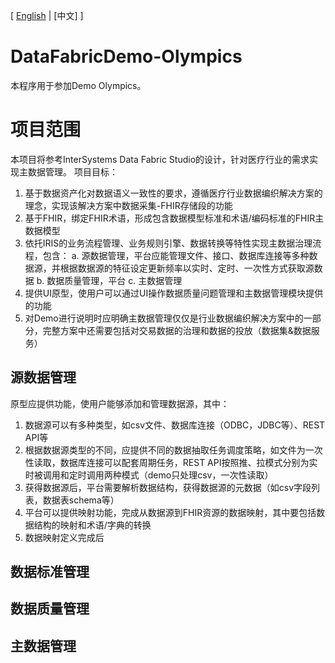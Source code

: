 [  [English](README.md) | [中文] ]  

# DataFabricDemo-Olympics
本程序用于参加Demo Olympics。

# 项目范围
本项目将参考InterSystems Data Fabric Studio的设计，针对医疗行业的需求实现主数据管理。
项目目标：
1. 基于数据资产化对数据语义一致性的要求，遵循医疗行业数据编织解决方案的理念，实现该解决方案中数据采集-FHIR存储段的功能
2. 基于FHIR，绑定FHIR术语，形成包含数据模型标准和术语/编码标准的FHIR主数据模型
3. 依托IRIS的业务流程管理、业务规则引擎、数据转换等特性实现主数据治理流程，包含：
   a. 源数据管理，平台应能管理文件、接口、数据库连接等多种数据源，并根据数据源的特征设定更新频率以实时、定时、一次性方式获取源数据
   b. 数据质量管理，平台 
   c. 主数据管理
4. 提供UI原型，使用户可以通过UI操作数据质量问题管理和主数据管理模块提供的功能
5. 对Demo进行说明时应明确主数据管理仅仅是行业数据编织解决方案中的一部分，完整方案中还需要包括对交易数据的治理和数据的投放（数据集&数据服务）


## 源数据管理
原型应提供功能，使用户能够添加和管理数据源，其中：
1. 数据源可以有多种类型，如csv文件、数据库连接（ODBC，JDBC等）、REST API等  
2. 根据数据源类型的不同，应提供不同的数据抽取任务调度策略，如文件为一次性读取，数据库连接可以配套周期任务，REST API按照推、拉模式分别为实时被调用和定时调用两种模式（demo只处理csv，一次性读取）  
3. 获得数据源后，平台需要解析数据结构，获得数据源的元数据（如csv字段列表，数据表schema等）
4. 平台可以提供映射功能，完成从数据源到FHIR资源的数据映射，其中要包括数据结构的映射和术语/字典的转换
5. 数据映射定义完成后

## 数据标准管理


## 数据质量管理

## 

## 主数据管理



